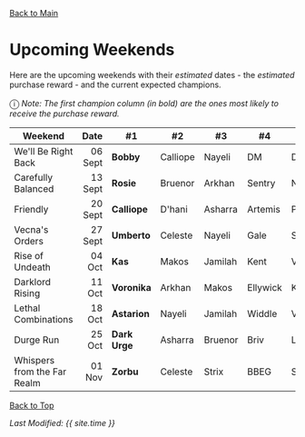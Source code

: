 [Back to Main](index.md)

# Upcoming Weekends

Here are the upcoming weekends with their *estimated* dates - the *estimated* purchase reward - and the current expected champions.

<span style="font-size:1.2em;">ⓘ</span> *Note: The first champion column (in bold) are the ones most likely to receive the purchase reward.*

| Weekend | Date | #1 | #2 | #3 | #4 | #5 | Reward |
|---|--:|---|---|---|---|---|---|
| We'll Be Right Back | 06 Sept | **Bobby** | Calliope | Nayeli | DM | Diana | Golden Epic |
| Carefully Balanced | 13 Sept | **Rosie** | Bruenor | Arkhan | Sentry | Nahara | Golden Epic |
| Friendly | 20 Sept | **Calliope** | D'hani | Asharra | Artemis | Presto | Golden Epic |
| Vecna's Orders | 27 Sept | **Umberto** | Celeste | Nayeli | Gale | Shadowheart | Golden Epic |
| Rise of Undeath | 04 Oct | **Kas** | Makos | Jamilah | Kent | Viconia | Golden Epic |
| Darklord Rising | 11 Oct | **Voronika** | Arkhan | Makos | Ellywick | Karlach | Golden Epic |
| Lethal Combinations | 18 Oct | **Astarion** | Nayeli | Jamilah | Widdle | Valentine | Golden Epic |
| Durge Run | 25 Oct | **Dark Urge** | Asharra | Bruenor | Briv | Lae'zel | Golden Epic |
| Whispers from the Far Realm | 01 Nov | **Zorbu** | Celeste | Strix | BBEG | Shandie | Golden Epic |

[Back to Top](#top)

*Last Modified: {{ site.time }}*